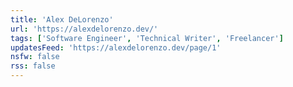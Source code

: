 ```yaml
---
title: 'Alex DeLorenzo'
url: 'https://alexdelorenzo.dev/'
tags: ['Software Engineer', 'Technical Writer', 'Freelancer']
updatesFeed: 'https://alexdelorenzo.dev/page/1'
nsfw: false
rss: false
---
```

